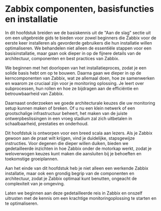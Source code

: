 # Zabbix componenten, basisfuncties en installatie

In dit hoofdstuk breiden we de basiskennis uit de "Aan de slag" sectie uit om
een uitgebreide gids te bieden voor zowel beginners die Zabbix voor de eerste
keer installeren als gevorderde gebruikers die hun installatie willen
optimaliseren. We behandelen niet alleen de essentiële stappen voor een
basisinstallatie, maar gaan ook dieper in op de fijnere details van de
architectuur, componenten en best practices van Zabbix.

We beginnen met het doorlopen van het installatieproces, zodat je een solide
basis hebt om op te bouwen. Daarna gaan we dieper in op de kerncomponenten van
Zabbix, wat ze allemaal doen, hoe ze samenwerken en waarom ze cruciaal zijn voor
je monitoring oplossing. Je leert over subprocessen, hun rollen en hoe ze
bijdragen aan de efficiëntie en betrouwbaarheid van Zabbix.

Daarnaast onderzoeken we goede architecturale keuzes die uw monitoring setup
kunnen maken of breken. Of u nu een klein netwerk of een grootschalige
infrastructuur beheert, het maken van de juiste ontwerpbeslissingen in een vroeg
stadium zal zich uitbetalen in schaalbaarheid, prestaties en onderhoud.

Dit hoofdstuk is ontworpen voor een breed scala aan lezers. Als je Zabbix gewoon
aan de praat wilt krijgen, vind je duidelijke, stapsgewijze instructies. Voor
degenen die dieper willen duiken, bieden we gedetailleerde inzichten in hoe
Zabbix onder de motorkap werkt, zodat je weloverwogen keuzes kunt maken die
aansluiten bij je behoeften en toekomstige groeiplannen.

Aan het einde van dit hoofdstuk heb je niet alleen een werkende Zabbix
installatie, maar ook een grondig begrip van de componenten en architectuur,
zodat je Zabbix optimaal kunt benutten, ongeacht de complexiteit van je
omgeving.

Laten we beginnen aan deze gedetailleerde reis in Zabbix en onszelf uitrusten
met de kennis om een krachtige monitoringoplossing te starten en te
optimaliseren.
